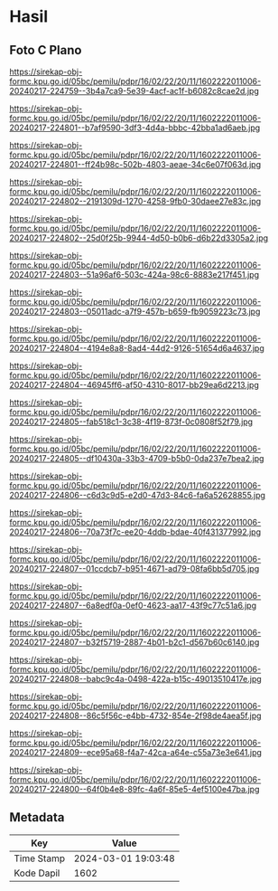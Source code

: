 # Hasil

## Foto C Plano

https://sirekap-obj-formc.kpu.go.id/05bc/pemilu/pdpr/16/02/22/20/11/1602222011006-20240217-224759--3b4a7ca9-5e39-4acf-ac1f-b6082c8cae2d.jpg

https://sirekap-obj-formc.kpu.go.id/05bc/pemilu/pdpr/16/02/22/20/11/1602222011006-20240217-224801--b7af9590-3df3-4d4a-bbbc-42bba1ad6aeb.jpg

https://sirekap-obj-formc.kpu.go.id/05bc/pemilu/pdpr/16/02/22/20/11/1602222011006-20240217-224801--ff24b98c-502b-4803-aeae-34c6e07f063d.jpg

https://sirekap-obj-formc.kpu.go.id/05bc/pemilu/pdpr/16/02/22/20/11/1602222011006-20240217-224802--2191309d-1270-4258-9fb0-30daee27e83c.jpg

https://sirekap-obj-formc.kpu.go.id/05bc/pemilu/pdpr/16/02/22/20/11/1602222011006-20240217-224802--25d0f25b-9944-4d50-b0b6-d6b22d3305a2.jpg

https://sirekap-obj-formc.kpu.go.id/05bc/pemilu/pdpr/16/02/22/20/11/1602222011006-20240217-224803--51a96af6-503c-424a-98c6-8883e217f451.jpg

https://sirekap-obj-formc.kpu.go.id/05bc/pemilu/pdpr/16/02/22/20/11/1602222011006-20240217-224803--05011adc-a7f9-457b-b659-fb9059223c73.jpg

https://sirekap-obj-formc.kpu.go.id/05bc/pemilu/pdpr/16/02/22/20/11/1602222011006-20240217-224804--4194e8a8-8ad4-44d2-9126-51654d6a4637.jpg

https://sirekap-obj-formc.kpu.go.id/05bc/pemilu/pdpr/16/02/22/20/11/1602222011006-20240217-224804--46945ff6-af50-4310-8017-bb29ea6d2213.jpg

https://sirekap-obj-formc.kpu.go.id/05bc/pemilu/pdpr/16/02/22/20/11/1602222011006-20240217-224805--fab518c1-3c38-4f19-873f-0c0808f52f79.jpg

https://sirekap-obj-formc.kpu.go.id/05bc/pemilu/pdpr/16/02/22/20/11/1602222011006-20240217-224805--df10430a-33b3-4709-b5b0-0da237e7bea2.jpg

https://sirekap-obj-formc.kpu.go.id/05bc/pemilu/pdpr/16/02/22/20/11/1602222011006-20240217-224806--c6d3c9d5-e2d0-47d3-84c6-fa6a52628855.jpg

https://sirekap-obj-formc.kpu.go.id/05bc/pemilu/pdpr/16/02/22/20/11/1602222011006-20240217-224806--70a73f7c-ee20-4ddb-bdae-40f431377992.jpg

https://sirekap-obj-formc.kpu.go.id/05bc/pemilu/pdpr/16/02/22/20/11/1602222011006-20240217-224807--01ccdcb7-b951-4671-ad79-08fa6bb5d705.jpg

https://sirekap-obj-formc.kpu.go.id/05bc/pemilu/pdpr/16/02/22/20/11/1602222011006-20240217-224807--6a8edf0a-0ef0-4623-aa17-43f9c77c51a6.jpg

https://sirekap-obj-formc.kpu.go.id/05bc/pemilu/pdpr/16/02/22/20/11/1602222011006-20240217-224807--b32f5719-2887-4b01-b2c1-d567b60c6140.jpg

https://sirekap-obj-formc.kpu.go.id/05bc/pemilu/pdpr/16/02/22/20/11/1602222011006-20240217-224808--babc9c4a-0498-422a-b15c-49013510417e.jpg

https://sirekap-obj-formc.kpu.go.id/05bc/pemilu/pdpr/16/02/22/20/11/1602222011006-20240217-224808--86c5f56c-e4bb-4732-854e-2f98de4aea5f.jpg

https://sirekap-obj-formc.kpu.go.id/05bc/pemilu/pdpr/16/02/22/20/11/1602222011006-20240217-224809--ece95a68-f4a7-42ca-a64e-c55a73e3e641.jpg

https://sirekap-obj-formc.kpu.go.id/05bc/pemilu/pdpr/16/02/22/20/11/1602222011006-20240217-224800--64f0b4e8-89fc-4a6f-85e5-4ef5100e47ba.jpg


## Metadata

| Key        | Value               |
| ---------- | ------------------- |
| Time Stamp | 2024-03-01 19:03:48 |
| Kode Dapil | 1602                |



